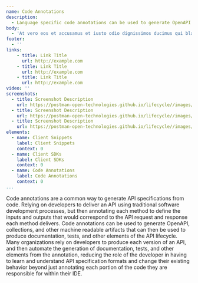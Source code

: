 ```yaml
---
name: Code Annotations
description: 
  - Language specific code annotations can be used to generate OpenAPI definitions for APIs in a variety of programming languages, allowing developers to provide the necessary information to create an APi contract from within their natural development environment, embracing a code-first approach to the API lifecycle while still ensuring there is an OpenAPI to be used for the rest of the lifecycle.
body:
  - 'At vero eos et accusamus et iusto odio dignissimos ducimus qui blanditiis praesentium voluptatum deleniti atque corrupti quos dolores et quas molestias excepturi sint occaecati cupiditate non provident, similique sunt in culpa qui officia deserunt mollitia animi, id est laborum et dolorum fuga. Et harum quidem rerum facilis est et expedita distinctio. Nam libero tempore, cum soluta nobis est eligendi optio cumque nihil impedit quo minus id quod maxime placeat facere possimus, omnis voluptas assumenda est, omnis dolor repellendus. Temporibus autem quibusdam et aut officiis debitis aut rerum necessitatibus saepe eveniet ut et voluptates repudiandae sint et molestiae non recusandae. Itaque earum rerum hic tenetur a sapiente delectus, ut aut reiciendis voluptatibus maiores alias consequatur aut perferendis doloribus asperiores repellat.'
footer:
  - ''  
links:
    - title: Link Title
      url: http://example.com
    - title: Link Title
      url: http://example.com
    - title: Link Title
      url: http://example.com            
video: ''
screenshots:
  - title: Screenshot Description
    url: https://postman-open-technologies.github.io/lifecycle//images/postman-screenshot.png          
  - title: Screenshot Description
    url: https://postman-open-technologies.github.io/lifecycle//images/postman-screenshot.png  
  - title: Screenshot Description
    url: https://postman-open-technologies.github.io/lifecycle//images/postman-screenshot.png   
elements:
  - name: Client Snippets
    label: Client Snippets   
    context: 0    
  - name: Client SDKs
    label: Client SDKs   
    context: 0     
  - name: Code Annotations
    label: Code Annotations   
    context: 0     
...
```

Code annotations are a common way to generate API specifications from code. Relying on developers to deliver an API using traditional software development processes, but then annotating each method to define the inputs and outputs that would correspond to the API request and response each method delivers. Code annotations can be used to generate OpenAPI, collections, and other machine readable artifacts that can then be used to produce documentation, tests, and other elements of the API lifecycle. Many organizations rely on developers to produce each version of an API, and then automate the generation of documentation, tests, and other elements from the annotation, reducing the role of the developer in having to learn and understand API specification formats and change their existing behavior beyond just annotating each portion of the code they are responsible for within their IDE.